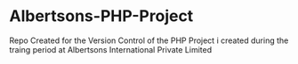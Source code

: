 # Albertsons-PHP-Project
Repo Created for the Version Control of the PHP Project i created during the traing period at Albertsons International Private Limited
